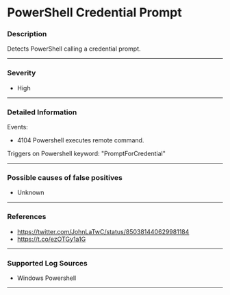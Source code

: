 # PowerShell Credential Prompt
### Description

Detects PowerShell calling a credential prompt.

-------------------
### Severity

- High

-------------------

### Detailed Information

Events:
  - 4104 Powershell executes remote command. 
  
Triggers on Powershell keyword: "PromptForCredential"

-------------------

### Possible causes of false positives

- Unknown

-------------------
### References

- https://twitter.com/JohnLaTwC/status/850381440629981184
- https://t.co/ezOTGy1a1G

-------------------
### Supported Log Sources

- Windows Powershell

-------------------
